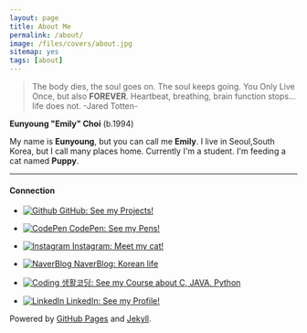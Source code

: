 ```yaml
---
layout: page
title: About Me
permalink: /about/
image: /files/covers/about.jpg
sitemap: yes
tags: [about]
---
```


> The body dies, the soul goes on.  The soul keeps going.  You Only Live Once, but also **FOREVER**.  Heartbeat, breathing, brain function stops…life does not.
> -Jared Totten-


**Eunyoung "Emily" Choi** (b.1994)

My name is **Eunyoung**, but you can call me **Emily**. 
I live in Seoul,South Korea, but I call many places home.
Currently I'm a student.
I'm feeding a cat named **Puppy**. 

---
#### Connection
- [![Github](/assets/images/pc/icon_git.png)](http://github.com/youngchoi2094)[ GitHub: See my Projects!](http://github.com/youngchoi2094)

- [![CodePen](/assets/images/pc/icon_codepen.png)](https://codepen.io/youngchoi2094/)[ CodePen: See my Pens!](https://codepen.io/youngchoi2094/)

- [![Instagram](/assets/images/pc/icon_instagram.png)](https://www.instagram.com/emily_daily_/)[ Instagram: Meet my cat!](https://www.instagram.com/emily_daily_/) 

- [![NaverBlog](/assets/images/pc/icon_naverblog.png)](http://blog.naver.com/youngchoi2094)[ NaverBlog: Korean life](http://blog.naver.com/emily7485)

- [![Coding](/assets/images/pc/icon_coding.png)](https://www.opentutorials.org/course/3799)[ 생활코딩: See my Course about C, JAVA, Python](https://www.opentutorials.org/course/3799)
   
- [![LinkedIn](/assets/images/pc/icon_linkedin.png)](https://www.linkedin.com/in/eun-young-choi-986103134/)[ LinkedIn: See my Profile!](https://www.linkedin.com/in/eun-young-choi-986103134/) 



Powered by [GitHub Pages](https://pages.github.com) and [Jekyll](https://jekyllrb.com).

